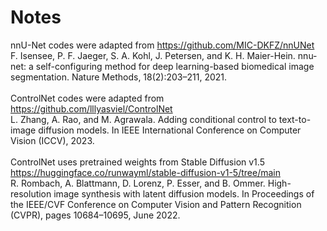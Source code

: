 # Notes
nnU-Net codes were adapted from https://github.com/MIC-DKFZ/nnUNet \
F. Isensee, P. F. Jaeger, S. A. Kohl, J. Petersen, and K. H. Maier-Hein. nnu-net: a self-configuring method for deep learning-based biomedical image segmentation. Nature Methods, 18(2):203–211, 2021. \
\
ControlNet codes were adapted from https://github.com/lllyasviel/ControlNet \
L. Zhang, A. Rao, and M. Agrawala. Adding conditional control to text-to-image diffusion models. In IEEE International Conference on Computer Vision (ICCV), 2023. \
\
ControlNet uses pretrained weights from Stable Diffusion v1.5 https://huggingface.co/runwayml/stable-diffusion-v1-5/tree/main \
R. Rombach, A. Blattmann, D. Lorenz, P. Esser, and B. Ommer. High-resolution image synthesis with latent diffusion models. In Proceedings of the IEEE/CVF Conference on Computer Vision and Pattern Recognition (CVPR), pages 10684–10695, June 2022.

